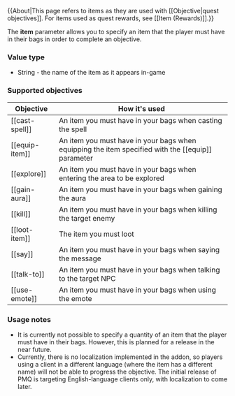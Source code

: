 {{About|This page refers to items as they are used with [[Objective|quest objectives]]. For items used as quest rewards, see [[Item (Rewards)]].}}

The **item** parameter allows you to specify an item that the player must have in their bags in order to complete an objective.

### Value type

* String - the name of the item as it appears in-game

### Supported objectives

| Objective | How it's used |
|---|---|
| [[cast-spell]] | An item you must have in your bags when casting the spell |
| [[equip-item]] | An item you must have in your bags when equipping the item specified with the [[equip]] parameter |
| [[explore]] | An item you must have in your bags when entering the area to be explored |
| [[gain-aura]] | An item you must have in your bags when gaining the aura |
| [[kill]] | An item you must have in your bags when killing the target enemy |
| [[loot-item]] | The item you must loot |
| [[say]] | An item you must have in your bags when saying the message |
| [[talk-to]] | An item you must have in your bags when talking to the target NPC |
| [[use-emote]] | An item you must have in your bags when using the emote |

### Usage notes

* It is currently not possible to specify a quantity of an item that the player must have in their bags. However, this is planned for a release in the near future.
* Currently, there is no localization implemented in the addon, so players using a client in a different language (where the item has a different name) will not be able to progress the objective. The initial release of PMQ is targeting English-language clients only, with localization to come later.
